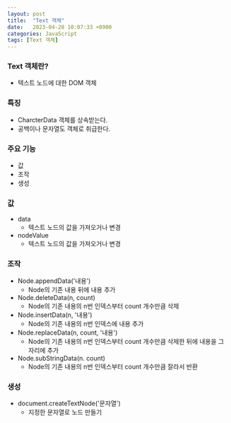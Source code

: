 ```yaml
---
layout: post
title:  "Text 객체"
date:   2023-04-28 10:07:33 +0900
categories: JavaScript
tags: [Text 객체]
---
```


### Text 객체란?

- 텍스트 노드에 대한 DOM 객체

### 특징

- CharcterData 객체를 상속받는다.
- 공백이나 문자열도 객체로 취급한다.

### 주요 기능

- 값
- 조작
- 생성

### 값

- data
    - 텍스트 노드의 값을 가져오거나 변경
- nodeValue
    - 텍스트 노드의 값을 가져오거나 변경

### 조작

- Node.appendData('내용')
    -  Node의 기존 내용 뒤에 내용 추가
- Node.deleteData(n, count)
    - Node의 기존 내용의 n번 인덱스부터 count 개수만큼 삭제
- Node.insertData(n, '내용')
    - Node의 기존 내용의 n번 인덱스에 내용 추가
- Node.replaceData(n, count, '내용')
    - Node의 기존 내용의 n번 인덱스부터 count 개수만큼 삭제한 뒤에 내용을 그 자리에 추가
- Node.subStringData(n. count)
    - Node의 기존 내용의 n번 인덱스부터 count 개수만큼 잘라서 반환

### 생성
- document.createTextNode('문자열')
    - 지정한 문자열로 노드 만들기